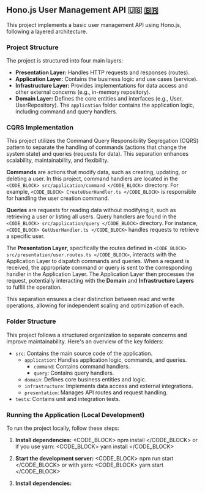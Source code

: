 ## Hono.js User Management API 🇺🇸 [🇧🇷](README-pt-br.md)


This project implements a basic user management API using Hono.js, following a layered architecture.

### Project Structure

The project is structured into four main layers:

*   **Presentation Layer:** Handles HTTP requests and responses (routes).
*   **Application Layer:** Contains the business logic and use cases (service).
*   **Infrastructure Layer:** Provides implementations for data access and other external concerns (e.g., in-memory repository).
*   **Domain Layer:** Defines the core entities and interfaces (e.g., User, UserRepository).
The `application` folder contains the application logic, including command and query handlers.

### CQRS Implementation

This project utilizes the Command Query Responsibility Segregation (CQRS) pattern to separate the handling of commands (actions that change the system state) and queries (requests for data). This separation enhances scalability, maintainability, and flexibility.

**Commands** are actions that modify data, such as creating, updating, or deleting a user. In this project, command handlers are located in the `<CODE_BLOCK> src/application/command </CODE_BLOCK>` directory. For example, `<CODE_BLOCK> CreateUserHandler.ts </CODE_BLOCK>` is responsible for handling the user creation command.

**Queries** are requests for reading data without modifying it, such as retrieving a user or listing all users. Query handlers are found in the `<CODE_BLOCK> src/application/query </CODE_BLOCK>` directory. For instance, `<CODE_BLOCK> GetUserHandler.ts </CODE_BLOCK>` handles requests to retrieve a specific user.

The **Presentation Layer**, specifically the routes defined in `<CODE_BLOCK> src/presentation/user.routes.ts </CODE_BLOCK>`, interacts with the Application Layer to dispatch commands and queries. When a request is received, the appropriate command or query is sent to the corresponding handler in the Application Layer. The Application Layer then processes the request, potentially interacting with the **Domain** and **Infrastructure Layers** to fulfill the operation.

This separation ensures a clear distinction between read and write operations, allowing for independent scaling and optimization of each.


### Folder Structure

This project follows a structured organization to separate concerns and improve maintainability. Here's an overview of the key folders:

- `src`: Contains the main source code of the application.
  - `application`:  Handles application logic, commands, and queries.
    - `command`: Contains command handlers.
    - `query`: Contains query handlers.
  - `domain`: Defines core business entities and logic.
  - `infrastructure`: Implements data access and external integrations.
  - `presentation`: Manages API routes and request handling.
- `tests`: Contains unit and integration tests.


### Running the Application (Local Development)

To run the project locally, follow these steps:

1.  **Install dependencies:**
    <CODE_BLOCK> npm install </CODE_BLOCK> or if you use yarn: <CODE_BLOCK> yarn install </CODE_BLOCK>
2.  **Start the development server:**
    <CODE_BLOCK> npm run start </CODE_BLOCK> or with yarn: <CODE_BLOCK> yarn start </CODE_BLOCK>



1.  **Install dependencies:**
    
